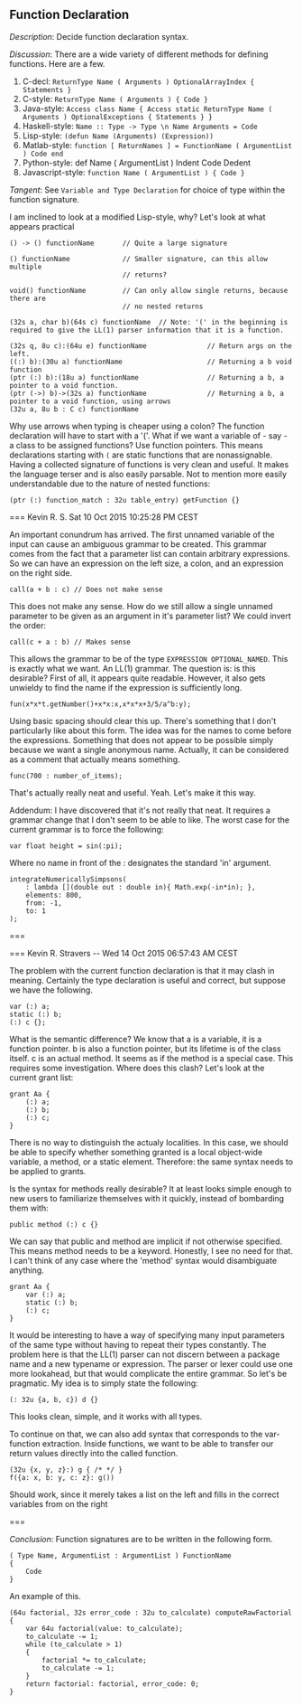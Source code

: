 ## Function Declaration ##
*Description*: Decide function declaration syntax.

*Discussion*:
There are a wide variety of different methods for defining functions. Here are a
few.

1. C-decl: `ReturnType Name ( Arguments ) OptionalArrayIndex { Statements }`
2. C-style: `ReturnType Name ( Arguments ) { Code }`
3. Java-style: `Access class Name { Access static ReturnType Name ( Arguments ) OptionalExceptions { Statements } }`
4. Haskell-style: `Name :: Type -> Type \n Name Arguments = Code`
5. Lisp-style: `(defun Name (Arguments) (Expression))`
6. Matlab-style: `function [ ReturnNames ] = FunctionName ( ArgumentList ) Code end`
7. Python-style: def Name ( ArgumentList ) Indent Code Dedent
8. Javascript-style: `function Name ( ArgumentList ) { Code }`

*Tangent*: See `Variable and Type Declaration` for choice of type within the
function signature.

I am inclined to look at a modified Lisp-style, why?
Let's look at what appears practical

	() -> () functionName       // Quite a large signature

	() functionName             // Smaller signature, can this allow multiple
	                            // returns?

	void() functionName         // Can only allow single returns, because there are
	                            // no nested returns

	(32s a, char b)(64s c) functionName  // Note: '(' in the beginning is required to give the LL(1) parser information that it is a function.

	(32s q, 8u c):(64u e) functionName               // Return args on the left.
	((:) b):(30u a) functionName                     // Returning a b void function
	(ptr (:) b):(18u a) functionName                 // Returning a b, a pointer to a void function.
	(ptr (->) b)->(32s a) functionName               // Returning a b, a pointer to a void function, using arrows
	(32u a, 8u b : C c) functionName


Why use arrows when typing is cheaper using a colon? The function declaration will
have to start with a '('. What if we want a variable of - say - a class to be
assigned functions? Use function pointers. This means declarations starting with
`(` are static functions that are nonassignable.
Having a collected signature of functions is very clean and useful. It makes the
language terser and is also easily parsable. Not to mention more easily
understandable due to the nature of nested functions:

	(ptr (:) function_match : 32u table_entry) getFunction {}

=== Kevin R. S. Sat 10 Oct 2015 10:25:28 PM CEST

An important conundrum has arrived. The first unnamed variable of the input can cause
an ambiguous grammar to be created. This grammar comes from the fact that a parameter
list can contain arbitrary expressions. So we can have an expression on the left size, a colon, and an expression on the right side.

	call(a + b : c) // Does not make sense

This does not make any sense. How do we still allow a single unnamed parameter to
be given as an argument in it's parameter list? We could invert the order:

	call(c + a : b) // Makes sense

This allows the grammar to be of the type `EXPRESSION OPTIONAL_NAMED`. This is exactly
what we want. An LL(1) grammar. The question is: is this desirable? First of all,
it appears quite readable. However, it also gets unwieldy to find the name if the
expression is sufficiently long.

	fun(x*x*t.getNumber()+x*x:x,x*x*x+3/5/a^b:y);

Using basic spacing should clear this up. There's something that I don't particularly
like about this form. The idea was for the names to come before the expressions. Something
that does not appear to be possible simply because we want a single anonymous name.
Actually, it can be considered as a comment that actually means something.

	func(700 : number_of_items);

That's actually really neat and useful. Yeah. Let's make it this way.

Addendum:
I have discovered that it's not really that neat. It requires a grammar change that
I don't seem to be able to like. The worst case for the current grammar is to force
the following:

	var float height = sin(:pi);

Where no name in front of the : designates the standard 'in' argument.

	integrateNumericallySimpsons(
		: lambda [](double out : double in){ Math.exp(-in*in); },
		elements: 800,
		from: -1,
		to: 1
	);

===

=== Kevin R. Stravers -- Wed 14 Oct 2015 06:57:43 AM CEST

The problem with the current function declaration is that it may clash in meaning.
Certainly the type declaration is useful and correct, but suppose we have the following.

	var (:) a;
	static (:) b;
	(:) c {};

What is the semantic difference? We know that a is a variable, it is a function pointer.
b is also a function pointer, but its lifetime is of the class itself.
c is an actual method. It seems as if the method is a special case. This requires
some investigation. Where does this clash? Let's look at the current grant list:

	grant Aa {
		(:) a;
		(:) b;
		(:) c;
	}

There is no way to distinguish the actualy localities. In this case, we should be
able to specify whether something granted is a local object-wide variable, a method,
or a static element. Therefore: the same syntax needs to be applied to grants.

Is the syntax for methods really desirable? It at least looks simple enough to new
users to familiarize themselves with it quickly, instead of bombarding them with:

	public method (:) c {}

We can say that public and method are implicit if not otherwise specified. This means
method needs to be a keyword. Honestly, I see no need for that. I can't think of any
case where the 'method' syntax would disambiguate anything.

	grant Aa {
		var (:) a;
		static (:) b;
		(:) c;
	}

It would be interesting to have a way of specifying many input parameters of the same
type without having to repeat their types constantly. The problem here is that the
LL(1) parser can not discern between a package name and a new typename or expression.
The parser or lexer could use one more lookahead, but that would complicate the entire
grammar. So let's be pragmatic. My idea is to simply state the following:

	(: 32u {a, b, c}) d {}

This looks clean, simple, and it works with all types.

To continue on that, we can also add syntax that corresponds to the var-function extraction.
Inside functions, we want to be able to transfer our return values directly into the
called function.

	(32u {x, y, z}:) g { /* */ }
	f({a: x, b: y, c: z}: g())

Should work, since it merely takes a list on the left and fills in the correct variables
from on the right

===

*Conclusion*: Function signatures are to be written in the following form.

	( Type Name, ArgumentList : ArgumentList ) FunctionName
	{
		Code
	}

An example of this.

	(64u factorial, 32s error_code : 32u to_calculate) computeRawFactorial
	{
		var 64u factorial(value: to_calculate);
		to_calculate -= 1;
		while (to_calculate > 1)
		{
			factorial *= to_calculate;
			to_calculate -= 1;
		}
		return factorial: factorial, error_code: 0;
	}
